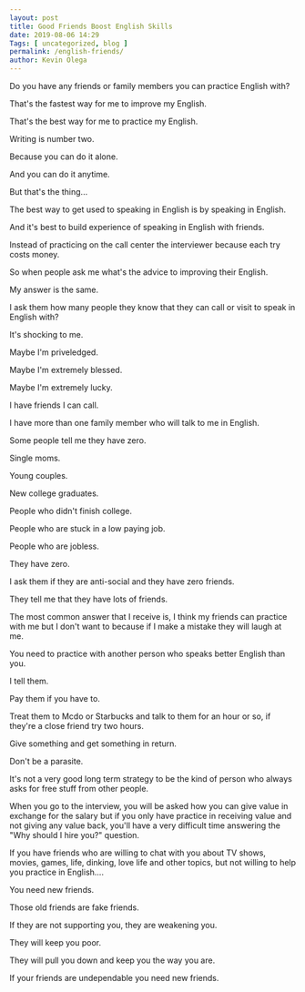 ```yaml
--- 
layout: post 
title: Good Friends Boost English Skills
date: 2019-08-06 14:29
Tags: [ uncategorized, blog ]
permalink: /english-friends/ 
author: Kevin Olega 
--- 
```

Do you have any friends or family members you can practice English with?

That's the fastest way for me to improve my English.

That's the best way for me to practice my English.

Writing is number two.

Because you can do it alone.

And you can do it anytime.

But that's the thing...

The best way to get used to speaking in English is by speaking in English.

And it's best to build experience of speaking in English with friends.

Instead of practicing on the call center the interviewer because each try costs money.

So when people ask me what's the advice to improving their English.

My answer is the same.

I ask them how many people they know that they can call or visit to speak in English with?

It's shocking to me.

Maybe I'm priveledged.

Maybe I'm extremely blessed.

Maybe I'm extremely lucky.

I have friends I can call.

I have more than one family member who will talk to me in English.

Some people tell me they have zero.

Single moms.

Young couples.

New college graduates.

People who didn't finish college.

People who are stuck in a low paying job.

People who are jobless.

They have zero.

I ask them if they are anti-social and they have zero friends.

They tell me that they have lots of friends.

The most common answer that I receive is, I think my friends can practice with me but I don't want to because if I make a mistake they will laugh at me.

You need to practice with another person who speaks better English than you. 

I tell them.

Pay them if you have to.

Treat them to Mcdo or Starbucks and talk to them for an hour or so, if they're a close friend try two hours.

Give something and get something in return.

Don't be a parasite.

It's not a very good long term strategy to be the kind of person who always asks for free stuff from other people.

When you go to the interview, you will be asked how you can give value in exchange for the salary but if you only have practice in receiving value and not giving any value back, you'll have a very difficult time answering the "Why should I hire you?" question.

If you have friends who are willing to chat with you about TV shows, movies, games, life, dinking, love life and other topics, but not willing to help you practice in English....

You need new friends.

Those old friends are fake friends.

If they are not supporting you, they are weakening you.

They will keep you poor.

They will pull you down and keep you the way you are.

If your friends are undependable you need new friends.